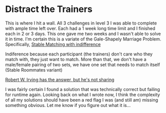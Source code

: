 # Distract the Trainers

This is where I hit a wall. All 3 challenges in level 3 I was able to complete with ample time left over. Each had a 1 week long time limit and I finished each in 2 or 3 days. This one gave me two weeks and I wasn't able to solve it in time. I'm certain this is a variate of the Gale-Shapely Marriage Problem.
Specifically, [Stable Matching with indifference](https://en.wikipedia.org/wiki/Stable_marriage_with_indifference)

Indiference because each participant (the trainers) don't care who they match with, they just want to match. More than that, we don't have a male/female pairing of two sets, we have one set that needs to match itself (Stable Roommates variant) 

[Robert W. Irving has the answer, but he's not sharing](http://citeseerx.ist.psu.edu/viewdoc/download?doi=10.1.1.108.7366&rep=rep1&type=pdf)

I was fairly certain I found a solution that was technically correct but failing for runtime again. Looking back on what I wrote now, I think the complexity of all my solutions should have been a red flag I was (and still am) missing something obvious. Let me know if you figure out what it is...